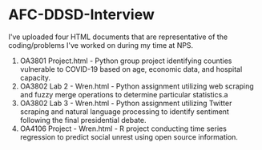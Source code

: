 # AFC-DDSD-Interview

I've uploaded four HTML documents that are representative of the coding/problems I've worked on during my time at NPS.
1. OA3801 Project.html - Python group project identifying counties vulnerable to COVID-19 based on age, economic data, and hospital capacity.
2. OA3802 Lab 2 - Wren.html - Python assignment utilizing web scraping and fuzzy merge operations to determine particular statistics.a
3. OA3802 Lab 3 - Wren.html - Python assignment utilizing Twitter scraping and natural language processing to identify sentiment following the final presidential debate.
4. OA4106 Project - Wren.html - R project conducting time series regression to predict social unrest using open source information.
